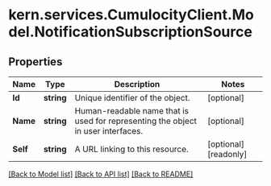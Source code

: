 
# kern.services.CumulocityClient.Model.NotificationSubscriptionSource

## Properties

Name | Type | Description | Notes
------------ | ------------- | ------------- | -------------
**Id** | **string** | Unique identifier of the object. | [optional] 
**Name** | **string** | Human-readable name that is used for representing the object in user interfaces. | [optional] 
**Self** | **string** | A URL linking to this resource. | [optional] [readonly] 

[[Back to Model list]](../README.md#documentation-for-models)
[[Back to API list]](../README.md#documentation-for-api-endpoints)
[[Back to README]](../README.md)


